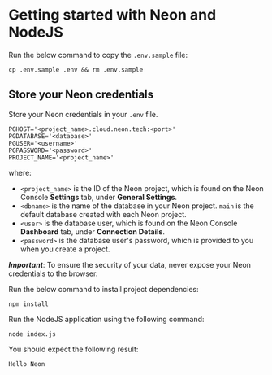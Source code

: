 # Getting started with Neon and NodeJS

Run the below command to copy the `.env.sample` file:

```
cp .env.sample .env && rm .env.sample
```

## Store your Neon credentials

Store your Neon credentials in your `.env` file.

```
PGHOST='<project_name>.cloud.neon.tech:<port>'
PGDATABASE='<database>'
PGUSER='<username>'
PGPASSWORD='<password>'
PROJECT_NAME='<project_name>'
```

where:

- `<project_name>` is the ID of the Neon project, which is found on the Neon Console **Settings** tab, under **General Settings**.
- `<dbname>` is the name of the database in your Neon project. `main` is the default database created with each Neon project.
- `<user>` is the database user, which is found on the Neon Console **Dashboard** tab, under **Connection Details**.
- `<password>` is the database user's password, which is provided to you when you create a project.

**_Important_**: To ensure the security of your data, never expose your Neon credentials to the browser.

Run the below command to install project dependencies:

```
npm install
```

Run the NodeJS application using the following command:

```
node index.js
```

You should expect the following result:

```
Hello Neon
```


